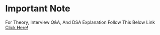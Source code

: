 # Important Note
For Theory, Interview Q&A, And DSA Explanation Follow This Below Link
[Click Here!](https://github.com/atishksahuoff2831/Programming-Beginner-To-Master.wiki.git)
